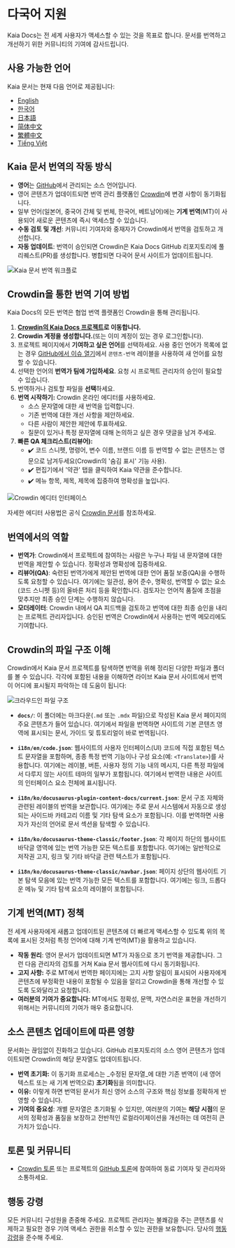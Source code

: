 # 다국어 지원

Kaia Docs는 전 세계 사용자가 액세스할 수 있는 것을 목표로 합니다. 문서를 번역하고 개선하기 위한 커뮤니티의 기여에 감사드립니다.

## 사용 가능한 언어

Kaia 문서는 현재 다음 언어로 제공됩니다:

 - [English](https://docs.kaia.io/)
 - [한국어](https://docs.kaia.io/ko/)
 - [日本語](https://docs.kaia.io/ja/)
 - [简体中文](https://docs.kaia.io/zh-CN/)
 - [繁體中文](https://docs.kaia.io/zh-TW/)
 - [Tiếng Việt](https://docs.kaia.io/vi/)

## Kaia 문서 번역의 작동 방식

 - **영어**는 [GitHub](https://github.com/kaiachain/kaia-docs)에서 관리되는 소스 언어입니다.
 - 영어 콘텐츠가 업데이트되면 번역 관리 플랫폼인 [Crowdin](https://crowdin.com/project/kaia-docs)에 변경 사항이 동기화됩니다.
 - 일부 언어(일본어, 중국어 간체 및 번체, 한국어, 베트남어)에는 **기계 번역**(MT)이 사용되어 새로운 콘텐츠에 즉시 액세스할 수 있습니다.
 - **수동 검토 및 개선**: 커뮤니티 기여자와 중재자가 Crowdin에서 번역을 검토하고 개선합니다.
 - **자동 업데이트**: 번역이 승인되면 Crowdin은 Kaia Docs GitHub 리포지토리에 풀 리퀘스트(PR)를 생성합니다. 병합되면 다국어 문서 사이트가 업데이트됩니다.

![Kaia 문서 번역 워크플로](/img/misc/translation-workflow.svg)

## Crowdin을 통한 번역 기여 방법

Kaia Docs의 모든 번역은 협업 번역 플랫폼인 Crowdin을 통해 관리됩니다.

1. **[Crowdin의 Kaia Docs 프로젝트](https://crowdin.com/project/kaia-docs)로 이동합니다.**
2. **Crowdin 계정을 생성합니다.**(또는 이미 계정이 있는 경우 로그인합니다).
3. 프로젝트 페이지에서 **기여하고 싶은 언어**를 선택하세요. 사용 중인 언어가 목록에 없는 경우 [GitHub에서 이슈 열기](https://github.com/kaiachain/kaia-docs/issues/new?assignees=&labels=content-translation&template=feature_request.md&title=%5BLang%20Request%5D%3A%20Add%20\[Your%20Language])에서 `콘텐츠-번역` 레이블을 사용하여 새 언어를 요청할 수 있습니다.
4. 선택한 언어의 **번역가 팀에 가입하세요**. 요청 시 프로젝트 관리자의 승인이 필요할 수 있습니다.
5. 번역하거나 검토할 파일을 **선택**하세요.
6. **번역 시작하기:** Crowdin 온라인 에디터를 사용하세요.
    - 소스 문자열에 대한 새 번역을 입력합니다.
    - 기존 번역에 대한 개선 사항을 제안하세요.
    - 다른 사람이 제안한 제안에 투표하세요.
    - 질문이 있거나 특정 문자열에 대해 논의하고 싶은 경우 댓글을 남겨 주세요.
7. **빠른 QA 체크리스트(리뷰어):**
    - ✔️ 코드 스니펫, 명령어, 변수 이름, 브랜드 이름 등 번역할 수 없는 콘텐츠는 영문으로 남겨두세요(Crowdin의 '숨김 표시' 기능 사용).
    - ✔️ 편집기에서 '약관' 탭을 클릭하여 Kaia 약관을 준수합니다.
    - ✔️ 메뉴 항목, 제목, 제목에 집중하여 명확성을 높입니다.

![Crowdin 에디터 인터페이스](/img/misc/crowdin-editor.png)

자세한 에디터 사용법은 공식 [Crowdin 문서](https://support.crowdin.com/online-editor/)를 참조하세요.

## 번역에서의 역할

 - **번역가**: Crowdin에서 프로젝트에 참여하는 사람은 누구나 파일 내 문자열에 대한 번역을 제안할 수 있습니다. 정확성과 명확성에 집중하세요.
 - **리뷰어(QA)**: 숙련된 번역가에게 제안된 번역에 대한 언어 품질 보증(QA)을 수행하도록 요청할 수 있습니다. 여기에는 일관성, 용어 준수, 명확성, 번역할 수 없는 요소(코드 스니펫 등)의 올바른 처리 등을 확인합니다. 검토자는 언어적 품질에 초점을 맞추지만 최종 승인 단계는 수행하지 않습니다.
 - **모더레이터**: Crowdin 내에서 QA 피드백을 검토하고 번역에 대한 최종 승인을 내리는 프로젝트 관리자입니다. 승인된 번역은 Crowdin에서 사용하는 번역 메모리에도 기여합니다.

## Crowdin의 파일 구조 이해

Crowdin에서 Kaia 문서 프로젝트를 탐색하면 번역을 위해 정리된 다양한 파일과 폴더를 볼 수 있습니다. 각각에 포함된 내용을 이해하면 라이브 Kaia 문서 사이트에서 번역이 어디에 표시될지 파악하는 데 도움이 됩니다:

![크라우드인 파일 구조](/img/misc/crowdin-dashboard.png)

 - **`docs/`**: 이 폴더에는 마크다운(`.md` 또는 `.mdx` 파일)으로 작성된 Kaia 문서 페이지의 주요 콘텐츠가 들어 있습니다. 여기에서 파일을 번역하면 사이트의 기본 콘텐츠 영역에 표시되는 문서, 가이드 및 튜토리얼이 바로 번역됩니다.

 - **`i18n/en/code.json`**: 웹사이트의 사용자 인터페이스(UI) 코드에 직접 포함된 텍스트 문자열을 포함하며, 종종 특정 번역 기능이나 구성 요소(예: `<Translate>`)를 사용합니다. 여기에는 레이블, 버튼, 사용자 정의 기능 내의 메시지, 다른 특정 파일에서 다루지 않는 사이트 테마의 일부가 포함됩니다. 여기에서 번역한 내용은 사이트의 인터페이스 요소 전체에 표시됩니다.

 - **`i18n/ko/docusaurus-plugin-content-docs/current.json`**: 문서 구조 자체와 관련된 레이블의 번역을 보관합니다. 여기에는 주로 문서 시스템에서 자동으로 생성되는 사이드바 카테고리 이름 및 기타 탐색 요소가 포함됩니다. 이를 번역하면 사용자가 자신의 언어로 문서 섹션을 탐색할 수 있습니다.

 - **`i18n/ko/docusaurus-theme-classic/footer.json`**: 각 페이지 하단의 웹사이트 바닥글 영역에 있는 번역 가능한 모든 텍스트를 포함합니다. 여기에는 일반적으로 저작권 고지, 링크 및 기타 바닥글 관련 텍스트가 포함됩니다.

 - **`i18n/ko/docusaurus-theme-classic/navbar.json`**: 페이지 상단의 웹사이트 기본 탐색 모음에 있는 번역 가능한 모든 텍스트를 포함합니다. 여기에는 링크, 드롭다운 메뉴 및 기타 탐색 요소의 레이블이 포함됩니다.

## 기계 번역(MT) 정책

전 세계 사용자에게 새롭고 업데이트된 콘텐츠에 더 빠르게 액세스할 수 있도록 위의 목록에 표시된 것처럼 특정 언어에 대해 기계 번역(MT)을 활용하고 있습니다.

 - **작동 원리**: 영어 문서가 업데이트되면 MT가 자동으로 초기 번역을 제공합니다. 그런 다음 관리자의 검토를 거쳐 Kaia 문서 웹사이트에 다시 동기화됩니다.
 - **고지 사항:** 주로 MT에서 번역한 페이지에는 고지 사항 알림이 표시되어 사용자에게 콘텐츠에 부정확한 내용이 포함될 수 있음을 알리고 Crowdin을 통해 개선할 수 있도록 도와달라고 요청합니다.
 - **여러분의 기여가 중요합니다:** MT에서도 정확성, 문맥, 자연스러운 표현을 개선하기 위해서는 커뮤니티의 기여가 매우 중요합니다.

## 소스 콘텐츠 업데이트에 따른 영향

문서화는 끊임없이 진화하고 있습니다. GitHub 리포지토리의 소스 영어 콘텐츠가 업데이트되면 Crowdin의 해당 문자열도 업데이트됩니다.

 - **번역 초기화:** 이 동기화 프로세스는 _수정된 문자열_에 대한 기존 번역이 (새 영어 텍스트 또는 새 기계 번역으로) **초기화**됨을 의미합니다.
 - **이유:** 이렇게 하면 번역된 문서가 최신 영어 소스의 구조와 핵심 정보를 정확하게 반영할 수 있습니다.
 - **기여의 중요성**: 개별 문자열은 초기화될 수 있지만, 여러분의 기여는 **해당 시점**의 문서의 정확성과 품질을 보장하고 전반적인 로컬라이제이션을 개선하는 데 여전히 큰 가치가 있습니다.

## 토론 및 커뮤니티

 - [Crowdin 토론](https://crowdin.com/project/kaia-docs/discussions) 또는 프로젝트의 [GitHub 토론](https://github.com/kaiachain/kaia-docs/discussions)에 참여하여 동료 기여자 및 관리자와 소통하세요.

## 행동 강령

모든 커뮤니티 구성원을 존중해 주세요. 프로젝트 관리자는 불쾌감을 주는 콘텐츠를 삭제하고 필요한 경우 기여 액세스 권한을 취소할 수 있는 권한을 보유합니다. 당사의 [행동 강령](https://github.com/kaiachain/kaia-docs/blob/main/code-of-conduct.md)을 준수해 주세요.